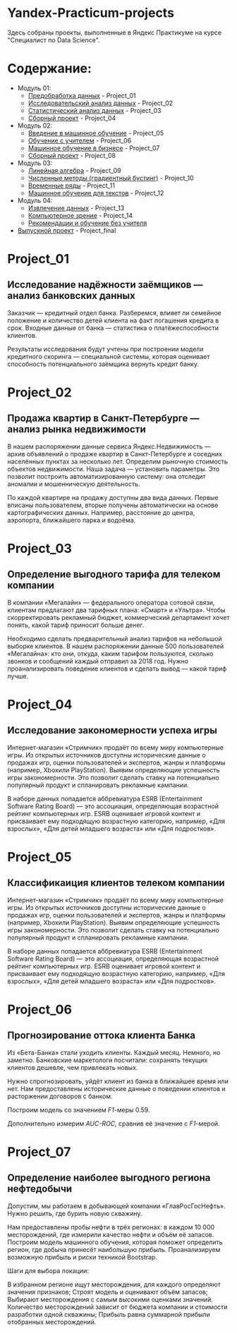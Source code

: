 # Yandex-Practicum-projects
Здесь собраны проекты, выполненные в Яндекс Практикуме на курсе "Специалист по Data Science".

# Содержание:
  * Модуль 01:
    - [Предобработка данных](https://github.com/bitfounder/Yandex-Practicum/tree/main/Project_01) - Project_01
    - [Исследовательский анализ данных]() - Project_02
    - [Статистический анализ данных]() - Project_03
    - [Сборный проект]() - Project_04
  * Модуль 02:
    - [Введение в машинное обучение]() - Project_05
    - [Обучение с учителем]() - Project_06
    - [Машинное обучение в бизнесе]() - Project_07
    - [Сборный проект]() - Project_08
  * Модуль 03:
    - [Линейная алгебра]() - Project_09
    - [Численные методы (градиентный бустинг)]() - Project_10
    - [Временные ряды]() - Project_11
    - [Машинное обучение для текстов]() - Project_12
  * Модуль 04:
    - [Извлечение данных]() - Project_13
    - [Компьютерное зрение]() - Project_14
    - [Рекомендации и обучение без учителя]()
  * [Выпускной проект]() - Project_final

# Project_01
## Исследование надёжности заёмщиков — анализ банковских данных
Заказчик — кредитный отдел банка. Разберемся, влияет ли семейное положение и количество детей клиента на факт погашения кредита в срок. Входные данные от банка — статистика о платёжеспособности клиентов.

Результаты исследования будут учтены при построении модели кредитного скоринга — специальной системы, которая оценивает способность потенциального заёмщика вернуть кредит банку.

# Project_02
## Продажа квартир в Санкт-Петербурге — анализ рынка недвижимости
В нашем распоряжении данные сервиса Яндекс.Недвижимость — архив объявлений о продаже квартир в Санкт-Петербурге и соседних населённых пунктах за несколько лет. Определим рыночную стоимость объектов недвижимости. Наша задача — установить параметры. Это позволит построить автоматизированную систему: она отследит аномалии и мошенническую деятельность.

По каждой квартире на продажу доступны два вида данных. Первые вписаны пользователем, вторые получены автоматически на основе картографических данных. Например, расстояние до центра, аэропорта, ближайшего парка и водоёма.

# Project_03
## Определение выгодного тарифа для телеком компании
В компании «Мегалайн» — федерального оператора сотовой связи, клиентам предлагают два тарифных плана: «Смарт» и «Ультра». Чтобы скорректировать рекламный бюджет, коммерческий департамент хочет понять, какой тариф приносит больше денег.

Необходимо сделать предварительный анализ тарифов на небольшой выборке клиентов. В нашем распоряжении данные 500 пользователей «Мегалайна»: кто они, откуда, каким тарифом пользуются, сколько звонков и сообщений каждый отправил за 2018 год. Нужно проанализировать поведение клиентов и сделать вывод — какой тариф лучше.

# Project_04
## Исследование закономерности успеха игры
Интернет-магазин «Стримчик» продаёт по всему миру компьютерные игры. Из открытых источников доступны исторические данные о продажах игр, оценки пользователей и экспертов, жанры и платформы (например, Xboxили PlayStation). Выявим определяющие успешность игры закономерности. Это позволит сделать ставку на потенциально популярный продукт и спланировать рекламные кампании.

В наборе данных попадается аббревиатура ESRB (Entertainment Software Rating Board) — это ассоциация, определяющая возрастной рейтинг компьютерных игр. ESRB оценивает игровой контент и присваивает ему подходящую возрастную категорию, например, «Для взрослых», «Для детей младшего возраста» или «Для подростков».

# Project_05
## Классификаиция клиентов телеком компании
Интернет-магазин «Стримчик» продаёт по всему миру компьютерные игры. Из открытых источников доступны исторические данные о продажах игр, оценки пользователей и экспертов, жанры и платформы (например, Xboxили PlayStation). Выявим определяющие успешность игры закономерности. Это позволит сделать ставку на потенциально популярный продукт и спланировать рекламные кампании.

В наборе данных попадается аббревиатура ESRB (Entertainment Software Rating Board) — это ассоциация, определяющая возрастной рейтинг компьютерных игр. ESRB оценивает игровой контент и присваивает ему подходящую возрастную категорию, например, «Для взрослых», «Для детей младшего возраста» или «Для подростков».

# Project_06
## Прогнозирование оттока клиента Банка
Из «Бета-Банка» стали уходить клиенты. Каждый месяц. Немного, но заметно. Банковские маркетологи посчитали: сохранять текущих клиентов дешевле, чем привлекать новых.

Нужно спрогнозировать, уйдёт клиент из банка в ближайшее время или нет. Нам предоставлены исторические данные о поведении клиентов и расторжении договоров с банком. 

Построим модель со значением *F1*-меры 0.59.

Дополнительно измерим *AUC-ROC*, сравнив её значение с *F1*-мерой.

# Project_07
## Определение наиболее выгодного региона нефтедобычи
Допустим, мы работаем в добывающей компании «ГлавРосГосНефть». Нужно решить, где бурить новую скважину.

Нам предоставлены пробы нефти в трёх регионах: в каждом 10 000 месторождений, где измерили качество нефти и объём её запасов. Построим модель машинного обучения, которая поможет определить регион, где добыча принесёт наибольшую прибыль. Проанализируем возможную прибыль и риски техникой Bootstrap.

Шаги для выбора локации:

В избранном регионе ищут месторождения, для каждого определяют значения признаков;
Строят модель и оценивают объём запасов;
Выбирают месторождения с самым высокими оценками значений. Количество месторождений зависит от бюджета компании и стоимости разработки одной скважины;
Прибыль равна суммарной прибыли отобранных месторождений.
